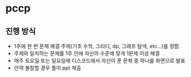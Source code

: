 # pccp

## 진행 방식

- 1주에 한 번 문제 해결 주제(기초 수학, 그리디, dp, 그래프 탐색, etc...)를 정함.
- 주제와 일치하는 문제를 1주 안에 자신의 수준에 맞게 1문제 이상 해결
- 매주 토요일 또는 일요일에 디스코드에서 자신이 푼 문제 중 하나를 화면으로 발표
- 만약 불참할 경우 풀이 ppt 제출
